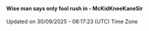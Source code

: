 #### Wise man says only fool rush in - McKidKneeKaneSir
Updated on 30/09/2025 - 08:17:23 (UTC) Time Zone
